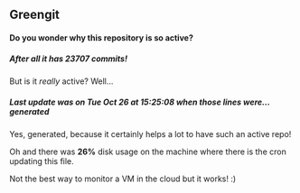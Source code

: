 ## Greengit

#### Do you wonder why this repository is so active?

##### After all it has 23707 commits!

But is it *really* active? Well...

##### Last update was on Tue Oct 26 at 15:25:08 when those lines were... generated

Yes, generated, because it certainly helps a lot to have such an active repo!

Oh and there was **26%** disk usage on the machine
where there is the cron updating this file.

Not the best way to monitor a VM in the cloud but it works! :)
